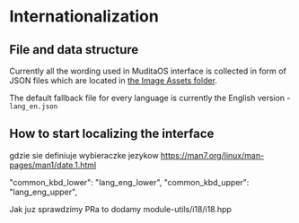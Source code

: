 # Internationalization

## File and data structure

Currently all the wording used in MuditaOS interface is collected in form of JSON files which are located in [the Image Assets folder](./image/assets/lang/).

The default fallback file for every language is currently the English version - `lang_en.json`

## How to start localizing the interface

gdzie sie definiuje wybieraczke jezykow
https://man7.org/linux/man-pages/man1/date.1.html

"common_kbd_lower": "lang_eng_lower",
"common_kbd_upper": "lang_eng_upper",

Jak juz sprawdzimy PRa to dodamy module-utils/i18/i18.hpp



